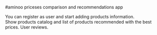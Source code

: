 #aminoo priceses comparison and recommendations app


You can register as user and start adding products information.\
Show products catalog and list of products recommended with the best prices.
User reviews.

